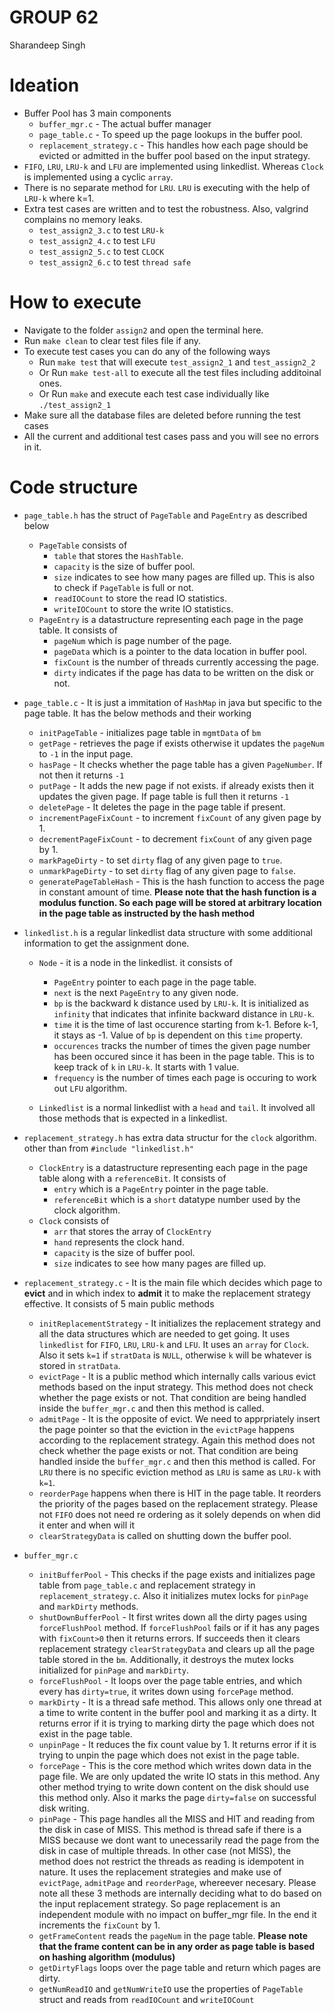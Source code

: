# GROUP 62
Sharandeep Singh


# Ideation
- Buffer Pool has 3 main components
    - `buffer_mgr.c` - The actual buffer manager
    - `page_table.c` - To speed up the page lookups in the buffer pool.
    - `replacement_strategy.c` - This handles how each page should be evicted or admitted in the buffer pool based on the input strategy.
- `FIFO`, `LRU`, `LRU-k` and `LFU` are implemented using linkedlist. Whereas `Clock` is implemented using a cyclic `array`.
- There is no separate method for `LRU`. `LRU` is executing with the help of `LRU-k` where k=1.
- Extra test cases are written and to test the robustness. Also, valgrind complains no memory leaks.
    - `test_assign2_3.c` to test `LRU-k`
    - `test_assign2_4.c` to test `LFU`
    - `test_assign2_5.c` to test `CLOCK`
    - `test_assign2_6.c` to test `thread safe`

# How to execute
- Navigate to the folder `assign2` and open the terminal here.
- Run `make clean` to clear test files file if any.    
- To execute test cases you can do any of the following ways
    - Run `make test` that will execute `test_assign2_1` and `test_assign2_2`
    - Or Run `make test-all` to execute all the test files including additoinal ones.
    - Or Run `make` and execute each test case individually like `./test_assign2_1`
- Make sure all the database files are deleted before running the test cases
- All the current and additional test cases pass and you will see no errors in it.

# Code structure
- `page_table.h` has the struct of `PageTable` and `PageEntry` as described below
    - `PageTable` consists of 
        - `table` that stores the `HashTable`.
        - `capacity` is the size of buffer pool. 
        - `size` indicates to see how many pages are filled up. This is also to check if `PageTable` is full or not.
        - `readIOCount` to store the read IO statistics.
        - `writeIOCount` to store the write IO statistics.
    - `PageEntry` is a datastructure representing each page in the page table. It consists of
        - `pageNum` which is page number of the page.
        - `pageData` which is a pointer to the data location in buffer pool.
        - `fixCount` is the number of threads currently accessing the page.
        - `dirty` indicates if the page has data to be written on the disk or not.

- `page_table.c` - It is just a immitation of `HashMap` in java but specific to the page table. It has the below methods and their working
    - `initPageTable` - initializes page table in `mgmtData` of `bm`
    - `getPage` - retrieves the page if exists otherwise it updates the `pageNum` to `-1` in the input page.
    - `hasPage` - It checks whether the page table has a given `PageNumber`. If not then it returns `-1`
    - `putPage` - It adds the new page if not exists. if already exists then it updates the given page. If page table is full then it returns `-1`
    - `deletePage` - It deletes the page in the page table if present.
    - `incrementPageFixCount` - to increment `fixCount` of any given page by 1.
    - `decrementPageFixCount` - to decrement `fixCount` of any given page by 1.
    - `markPageDirty` - to set `dirty` flag of any given page to `true`.
    - `unmarkPageDirty` - to set `dirty` flag of any given page to `false`.
    - `generatePageTableHash` - This is the hash function to access the page in constant amount of time. **Please note that the hash function is a modulus function. So each page will be stored at arbitrary location in the page table as instructed by the hash method**

- `linkedlist.h` is a regular linkedlist data structure with some additional information to get the assignment done.
    - `Node` - it is a node in the linkedlist. it consists of
        - `PageEntry` pointer to each page in the page table.
        - `next` is the next `PageEntry` to any given node.
        - `bp` is the backward k distance used by `LRU-k`. It is initialized as `infinity` that indicates that infinite backward distance in `LRU-k`.
        - `time` it is the time of last occurence starting from k-1. Before k-1, it stays as -1. Value of `bp` is dependent on this `time` property.
        - `occurences` tracks the number of times the given page number has been occured since it has been in the page table. This is to keep track of `k` in `LRU-k`. It starts with 1 value.
        - `frequency` is the number of times each page is occuring to work out `LFU` algorithm.

    - `Linkedlist` is a normal linkedlist with a `head` and `tail`. It involved all those methods that is expected in a linkedlist.

- `replacement_strategy.h` has extra data structur for the `clock` algorithm. other than from `#include "linkedlist.h"` 
    - `ClockEntry` is a datastructure representing each page in the page table along with a `referenceBit`. It consists of
        - `entry` which is a `PageEntry` pointer in the page table.
        - `referenceBit` which is a `short` datatype number used by the clock algorithm.
    - `Clock` consists of 
        - `arr` that stores the array of `ClockEntry`
        - `hand` represents the clock hand.
        - `capacity` is the size of buffer pool. 
        - `size` indicates to see how many pages are filled up.

- `replacement_strategy.c` - It is the main file which decides which page to **evict** and in which index to **admit** it to make the replacement strategy effective. It consists of 5 main public methods
    - `initReplacementStrategy` - It initializes the replacement strategy and all the data structures which are needed to get going. It uses `linkedlist` for `FIFO`, `LRU`, `LRU-k` and `LFU`. It uses an `array` for `Clock`. Also it sets `k=1` if `stratData` is `NULL`, otherwise `k` will be whatever is stored in `stratData`.
    - `evictPage` - It is a public method which internally calls various evict methods based on the input strategy. This method does not check whether the page exists or not. That condition are being handled inside the `buffer_mgr.c` and then this method is called.
    - `admitPage` - It is the opposite of evict. We need to apprpriately insert the page pointer so that the eviction in the `evictPage` happens according to the replacement strategy. Again this method does not check whether the page exists or not. That condition are being handled inside the `buffer_mgr.c` and then this method is called. For `LRU` there is no specific eviction method as `LRU` is same as `LRU-k` with `k=1`.
    - `reorderPage` happens when there is HIT in the page table. It reorders the priority of the pages based on the replacement strategy. Please not `FIFO` does not need re ordering as it solely depends on when did it enter and when will it
    - `clearStrategyData` is called on shutting down the buffer pool.

- `buffer_mgr.c`
    - `initBufferPool` - This checks if the page exists and initializes page table from `page_table.c` and replacement strategy in `replacement_strategy.c`. Also it initializes mutex locks for `pinPage` and `markDirty` methods.
    - `shutDownBufferPool` - It first writes down all the dirty pages using `forceFlushPool` method. If `forceFlushPool` fails or if it has any pages with `fixCount>0` then it returns errors. If succeeds then it clears replacement strategy `clearStrategyData` and clears up all the page table stored in the `bm`. Additionally, it destroys the mutex locks initialized for `pinPage` and `markDirty`.
    - `forceFlushPool` - It loops over the page table entries, and which every has `dirty=true`, it writes down using `forcePage` method.
    - `markDirty` - It is a thread safe method. This allows only one thread at a time to write content in the buffer pool and marking it as a dirty. It returns error if it is trying to marking dirty the page which does not exist in the page table.
    - `unpinPage` - It reduces the fix count value by 1. It returns error if it is trying to unpin the page which does not exist in the page table.
    - `forcePage` - This is the core method which writes down data in the page file. We are only updated the write IO stats in this method. Any other method trying to write down content on the disk should use this method only. Also it marks the page `dirty=false` on successful disk writing.
    - `pinPage` - This page handles all the MISS and HIT and reading from the disk in case of MISS. This method is thread safe if there is a MISS because we dont want to unecessarily read the page from the disk in case of multiple threads. In other case (not MISS), the method does not restrict the threads as reading is idempotent in nature. It uses the replacement strategies and make use of `evictPage`, `admitPage` and `reorderPage`, whereever necesary. Please note all these 3 methods are internally deciding what to do based on the input replacement strategy. So page replacement is an independent module with no impact on buffer_mgr file. In the end it increments the `fixCount` by 1.
    - `getFrameContent` reads the `pageNum` in the page table. **Please note that the frame content can be in any order as page table is based on hashing algorithm (modulus)**
    - `getDirtyFlags` loops over the page table and return which pages are dirty.
    - `getNumReadIO` and `getNumWriteIO` use the properties of `PageTable` struct and reads from `readIOCount` and `writeIOCount`